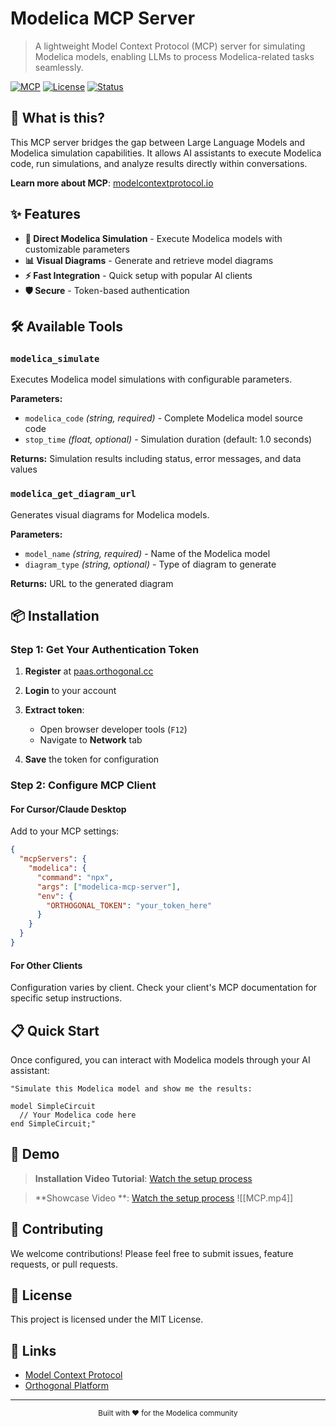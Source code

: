 # Modelica MCP Server

> A lightweight Model Context Protocol (MCP) server for simulating Modelica models, enabling LLMs to process Modelica-related tasks seamlessly.

[![MCP](https://img.shields.io/badge/MCP-Compatible-blue.svg)](https://modelcontextprotocol.io/) [![License](https://img.shields.io/badge/license-MIT-green.svg)](https://claude.ai/chat/d5fffc82-c149-404b-b337-43ee9187d4f2#) [![Status](https://img.shields.io/badge/status-active-brightgreen.svg)](https://claude.ai/chat/d5fffc82-c149-404b-b337-43ee9187d4f2#)

## 🚀 What is this?

This MCP server bridges the gap between Large Language Models and Modelica simulation capabilities. It allows AI assistants to execute Modelica code, run simulations, and analyze results directly within conversations.

**Learn more about MCP**: [modelcontextprotocol.io](https://modelcontextprotocol.io/)

## ✨ Features

- **🔧 Direct Modelica Simulation** - Execute Modelica models with customizable parameters
- **📊 Visual Diagrams** - Generate and retrieve model diagrams
- **⚡ Fast Integration** - Quick setup with popular AI clients
- **🛡️ Secure** - Token-based authentication

## 🛠️ Available Tools

### `modelica_simulate`

Executes Modelica model simulations with configurable parameters.

**Parameters:**

- `modelica_code` _(string, required)_ - Complete Modelica model source code
- `stop_time` _(float, optional)_ - Simulation duration (default: 1.0 seconds)

**Returns:** Simulation results including status, error messages, and data values

### `modelica_get_diagram_url`

Generates visual diagrams for Modelica models.

**Parameters:**

- `model_name` _(string, required)_ - Name of the Modelica model
- `diagram_type` _(string, optional)_ - Type of diagram to generate

**Returns:** URL to the generated diagram

## 📦 Installation

### Step 1: Get Your Authentication Token

1. **Register** at [paas.orthogonal.cc](https://paas.orthogonal.cc/)
    
2. **Login** to your account
    
3. **Extract token**:
    
    - Open browser developer tools (`F12`)
    - Navigate to **Network** tab

4. **Save** the token for configuration
    

### Step 2: Configure MCP Client

#### For Cursor/Claude Desktop

Add to your MCP settings:

```json
{
  "mcpServers": {
    "modelica": {
      "command": "npx",
      "args": ["modelica-mcp-server"],
      "env": {
        "ORTHOGONAL_TOKEN": "your_token_here"
      }
    }
  }
}
```

#### For Other Clients

Configuration varies by client. Check your client's MCP documentation for specific setup instructions.

## 📋 Quick Start

Once configured, you can interact with Modelica models through your AI assistant:

```
"Simulate this Modelica model and show me the results:

model SimpleCircuit
  // Your Modelica code here
end SimpleCircuit;"
```

## 🎥 Demo

> **Installation Video Tutorial**: [Watch the setup process](https://claude.ai/chat/link-to-demo-video)

> **Showcase Video **: [Watch the setup process](https://claude.ai/chat/link-to-demo-video)
![[MCP.mp4]]
## 🤝 Contributing

We welcome contributions! Please feel free to submit issues, feature requests, or pull requests.

## 📄 License

This project is licensed under the MIT License.

## 🔗 Links

- [Model Context Protocol](https://modelcontextprotocol.io/)
- [Orthogonal Platform](https://www.orthogonal.dev/)

---

<div align="center"> <sub>Built with ❤️ for the Modelica community</sub> </div>
